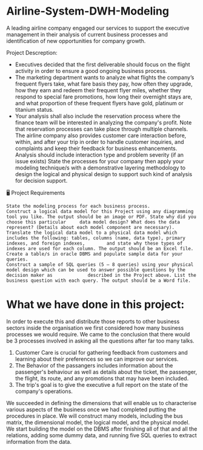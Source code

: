# Airline-System-DWH-Modeling
A leading airline company engaged our services to support the executive management in their analysis of current business processes and identification of new opportunities for company growth.

 Project Descreption:
- Executives decided that the first deliverable should focus on the flight activity in order to ensure a good ongoing business process.
- The marketing department wants to analyze what flights the company’s frequent flyers take, what fare basis they pay, how often they upgrade, how they earn and redeem their frequent flyer miles, whether they respond to special fare promotions, how long their overnight stays are, and what proportion of these frequent flyers have gold, platinum or titanium status.
- Your analysis shall also include the reservation process where the finance team will be interested in analyzing the company's profit. Note that reservation processes can take place through multiple channels. The airline company also provides customer care interaction before, within, and after your trip in order to handle customer inquiries, and complaints and keep their feedback for business enhancements. Analysis should include interaction type and problem severity (if an issue exists) State the processes for your company then apply your modeling technique/s with a demonstrative layering methodology to design the logical and physical design to support such kind of analysis for decision support.

🖥 Project Requirements

    State the modeling process for each business process.
    Construct a logical data model for this Project using any diagramming tool you like. The output should be an image or PDF. State why did you choose this particular     data model design? What does the data represent? (Details about each model component are necessary).
    Translate the logical data model to a physical data model which includes the following: tables, columns (name, data type), primary indexes, and foreign indexes,        and state why these types of indexes are used for each column. The output should be an Excel file.
    Create a table/s in oracle DBMS and populate sample data for your queries.
    Construct a sample of SQL queries (5 – 8 queries) using your physical model design which can be used to answer possible questions by the decision maker as             described in the Project above. List the business question with each query. The output should be a Word file.
    
# What we have done in this project: 
 
  In order to execute this and distribute those reports to other business sectors inside the organisation we first considered how many business processes we would require. We came to the conclusion that there would be 3 processes involved in asking all the questions after far too many talks.
  1) Customer Care is crucial for gathering feedback from customers and learning about their preferences so we can improve our services.
  2) The Behavior of the passangers includes information about the passenger's behaviour as well as details about the ticket, the passenger, the flight, its route, and any promotions that may have been included.
  3) The trip's goal is to give the executive a full report on the state of the company's operations.
 
 We succeeded in defining the dimensions that will enable us to characterise various aspects of the business once we had completed putting the procedures in place.
 We will construct many models, including the bus matrix, the dimensional model, the logical model, and the physical model.
 We start building the model on the DBMS after finishing all of that and all the relations, adding some dummy data, and running five SQL queries to extract information from the data.
